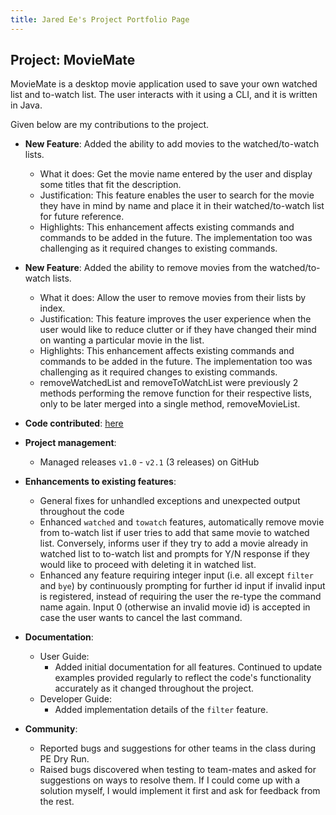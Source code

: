 ```yaml
---
title: Jared Ee's Project Portfolio Page
---
```


## Project: MovieMate

MovieMate is a desktop movie application used to save your own watched list and to-watch list.
The user interacts with it using a CLI, and it is written in Java.

Given below are my contributions to the project.

* **New Feature**: Added the ability to add movies to the watched/to-watch lists.
    * What it does: Get the movie name entered by the user and display some titles that fit the description.
    * Justification: This feature enables the user to search for the movie they have in mind by name and place it in their watched/to-watch list for future reference.
    * Highlights: This enhancement affects existing commands and commands to be added in the future. The implementation too was challenging as it required changes to existing commands.

* **New Feature**: Added the ability to remove movies from the watched/to-watch lists.
    * What it does: Allow the user to remove movies from their lists by index.
    * Justification: This feature improves the user experience when the user would like to reduce clutter or if they have changed their mind on wanting a particular movie in the list.
    * Highlights: This enhancement affects existing commands and commands to be added in the future. The implementation too was challenging as it required changes to existing commands.
    * removeWatchedList and removeToWatchList were previously 2 methods performing the remove function for their respective lists, only to be later merged into a single method, removeMovieList.


* **Code contributed**: [here](https://nus-cs2113-ay2223s2.github.io/tp-dashboard/?search=jared-ee&breakdown=true)
* **Project management**:
    * Managed releases `v1.0` - `v2.1` (3 releases) on GitHub

* **Enhancements to existing features**:
    * General fixes for unhandled exceptions and unexpected output throughout the code
    * Enhanced `watched` and `towatch` features, automatically remove movie from to-watch list if user tries to add that same movie to watched list. Conversely, informs user if they try to add a movie already in watched list to to-watch list and prompts for Y/N response if they would like to proceed with deleting it in watched list.
    * Enhanced any feature requiring integer input (i.e. all except `filter` and `bye`) by continuously prompting for further id input if invalid input is registered, instead of requiring the user the re-type the command name again. Input 0 (otherwise an invalid movie id) is accepted in case the user wants to cancel the last command.

* **Documentation**:
    * User Guide:
        * Added initial documentation for all features. Continued to update examples provided regularly to reflect the code's functionality accurately as it changed throughout the project. 
    * Developer Guide:
        * Added implementation details of the `filter` feature.

* **Community**:
    * Reported bugs and suggestions for other teams in the class during PE Dry Run.
    * Raised bugs discovered when testing to team-mates and asked for suggestions on ways to resolve them. If I could come up with a solution myself, I would implement it first and ask for feedback from the rest.
